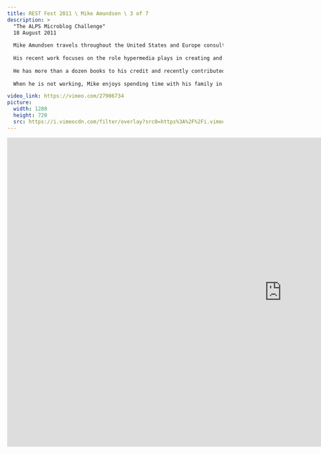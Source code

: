 ```yaml
---
title: REST Fest 2011 \ Mike Amundsen \ 3 of 7
description: >
  "The ALPS Microblog Challenge"
  18 August 2011
  
  Mike Amundsen travels throughout the United States and Europe consulting and speaking on a wide range of topics including distributed network architecture, Web application development, Cloud computing, and other subjects.
  
  His recent work focuses on the role hypermedia plays in creating and maintaining applications that can successfully evolve over time.
  
  He has more than a dozen books to his credit and recently contributed to the book "RESTful Web Services Cookbook" (by Subbu Allamaraju). He is currently working on a new book on designing and implementing Hypermedia APIs.
  
  When he is not working, Mike enjoys spending time with his family in Kentucky, USA.

video_link: https://vimeo.com/27906734
picture:
  width: 1280
  height: 720
  src: https://i.vimeocdn.com/filter/overlay?src0=https%3A%2F%2Fi.vimeocdn.com%2Fvideo%2F185726158_1280x720.jpg&src1=http%3A%2F%2Ff.vimeocdn.com%2Fp%2Fimages%2Fcrawler_play.png
---
```

<iframe src="https://player.vimeo.com/video/27906734?title=0&byline=0&portrait=0&badge=0&autopause=0&player_id=0" width="1280" height="720" frameborder="0" title="REST Fest 2011 \ Mike Amundsen \ 3 of 7" webkitallowfullscreen mozallowfullscreen allowfullscreen></iframe>